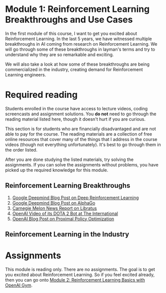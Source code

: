 # Module 1: Reinforcement Learning Breakthroughs and Use Cases

In the first module of this course, I want to get you excited about Reinforcement Learning. In the last 5 years, we have witnessed
multiple breakthroughs in AI coming from research on Reinforcement Learning. We will go through some of these breakthroughs in 
layman's terms and try to understand why they are so remarkable and exciting. 

We will also take a look at how some of these breakthroughs are being commercialized in the industry, creating demand for 
Reinforcement Learning engineers.

# Required reading

Students enrolled in the course have access to lecture videos, coding screencasts and assignment solutions. You **do not** need to 
go through the reading material listed here, though it doesn't hurt if you are curious.

This section is for students who are financially disadvantaged and are not able to pay for the course. The reading materials are a 
collection of free online resources that cover many of the things that I address in the course videos (though not everything 
unfortunately). It's best to go through them in the order listed. 

After you are done studying the listed materials, try solving the assignments. If you can solve the assignments without problems, 
you have picked up the required knowledge for this module.

## Reinforcement Learning Breakthroughs

1. [Google Deepmind Blog Post on Deep Reinforcement Learning](https://deepmind.com/blog/deep-reinforcement-learning/)
2. [Google Deepmind Blog Post on AlphaGo](https://deepmind.com/research/alphago/)
3. [Carnegie Melon News Report on Libratus](https://www.cmu.edu/news/stories/archives/2017/december/ai-inner-workings.html)
4. [OpenAI Video of its DOTA 2 Bot at The International](https://openai.com/the-international/)
5. [OpenAI Blog Post on Proximal Policy Optimization](https://blog.openai.com/openai-baselines-ppo/)

## Reinforcement Learning in the Industry

# Assignments

This module is reading only. There are no assignments. The goal is to get you excited about Reinforcement Learning. So if you 
feel excited already, then you can go onto [Module 2: Reinforcement Learning Basics with OpenAI Gym](https://github.com/gutfeeling/practical_rl_for_coders/tree/master/02_rl_basics_with_openai_gym).
